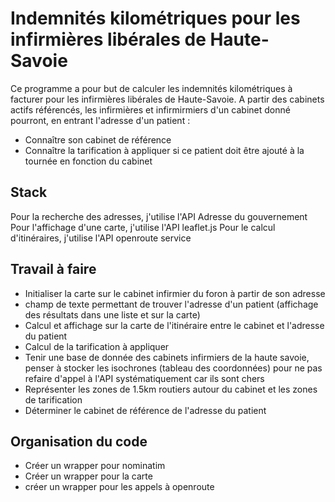 # Indemnités kilométriques pour les infirmières libérales de Haute-Savoie

Ce programme a pour but de calculer les indemnités kilométriques à facturer pour les infirmières libérales de Haute-Savoie.
A partir des cabinets actifs référencés, les infirmières et infirmirmiers d'un cabinet donné pourront, en entrant l'adresse d'un patient :
- Connaître son cabinet de référence
- Connaître la tarification à appliquer si ce patient doit être ajouté à la tournée en fonction du cabinet

## Stack

Pour la recherche des adresses, j'utilise l'API Adresse du gouvernement
Pour l'affichage d'une carte, j'utilise l'API leaflet.js
Pour le calcul d'itinéraires, j'utilise l'API openroute service

## Travail à faire

- Initialiser la carte sur le cabinet infirmier du foron à partir de son adresse
- champ de texte permettant de trouver l'adresse d'un patient (affichage des résultats dans une liste et sur la carte)
- Calcul et affichage sur la carte de l'itinéraire entre le cabinet et l'adresse du patient
- Calcul de la tarification à appliquer
- Tenir une base de donnée des cabinets infirmiers de la haute savoie, penser à stocker les isochrones (tableau des coordonnées) pour ne pas refaire d'appel à l'API systématiquement car ils sont chers
- Représenter les zones de 1.5km routiers autour du cabinet et les zones de tarification
- Déterminer le cabinet de référence de l'adresse du patient

## Organisation du code

- Créer un wrapper pour nominatim
- Créer un wrapper pour la carte
- créer un wrapper pour les appels à openroute